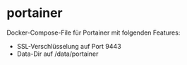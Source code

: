 # portainer
Docker-Compose-File für Portainer mit folgenden Features:

- SSL-Verschlüsselung auf Port 9443
- Data-Dir auf /data/portainer
